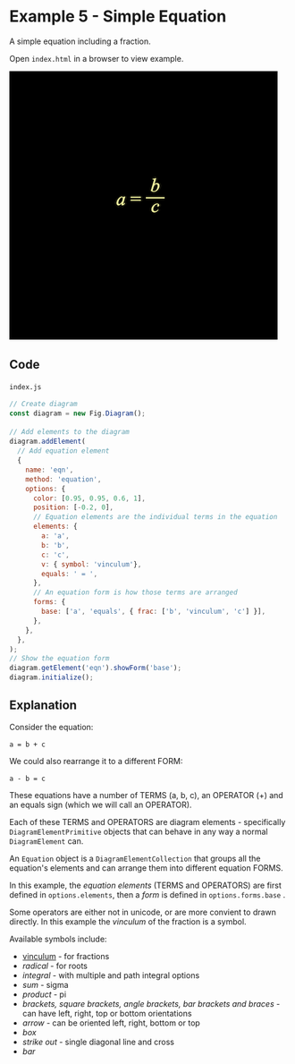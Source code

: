 # Example 5 - Simple Equation

A simple equation including a fraction.

Open `index.html` in a browser to view example.

![](example.png)

## Code
`index.js`
```js
// Create diagram
const diagram = new Fig.Diagram();

// Add elements to the diagram
diagram.addElement(
  // Add equation element
  {
    name: 'eqn',
    method: 'equation',
    options: {
      color: [0.95, 0.95, 0.6, 1],
      position: [-0.2, 0],
      // Equation elements are the individual terms in the equation
      elements: {
        a: 'a',
        b: 'b',
        c: 'c',
        v: { symbol: 'vinculum'},
        equals: ' = ',
      },
      // An equation form is how those terms are arranged
      forms: {
        base: ['a', 'equals', { frac: ['b', 'vinculum', 'c'] }],
      },
    },
  },
);
// Show the equation form
diagram.getElement('eqn').showForm('base');
diagram.initialize();
```

## Explanation

Consider the equation:

```
a = b + c
```

We could also rearrange it to a different FORM:

```
a - b = c
```

These equations have a number of TERMS (a, b, c), an OPERATOR (+) and an equals sign (which we will call an OPERATOR).

Each of these TERMS and OPERATORS are diagram elements - specifically `DiagramElementPrimitive` objects that can behave in any way a normal `DiagramElement` can.

An `Equation` object is a `DiagramElementCollection` that groups all the equation's elements and can arrange them into different equation FORMS.

In this example, the *equation elements* (TERMS and OPERATORS) are first defined in `options.elements`, then a *form* is defined in `options.forms.base` .

Some operators are either not in unicode, or are more convient to drawn directly. In this example the *vinculum* of the fraction is a symbol.

Available symbols include:

* [vinculum](../../docs/README.md#EQN_VinculumSymbol) - for fractions
* *radical* - for roots
* *integral* - with multiple and path integral options
* *sum* - sigma
* *product* - pi
* *brackets, square brackets, angle brackets, bar brackets and braces* - can have left, right, top or bottom orientations
* *arrow* - can be oriented left, right, bottom or top
* *box*
* *strike out* - single diagonal line and cross
* *bar*